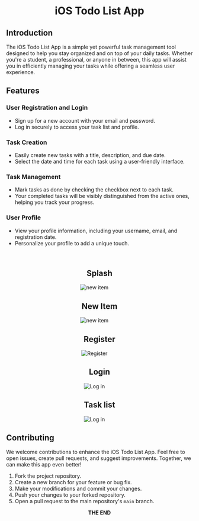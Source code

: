 <div align="center">
 
# iOS Todo List App
</div>

## Introduction

The iOS Todo List App is a simple yet powerful task management tool designed to help you stay organized and on top of your daily tasks. Whether you're a student, a professional, or anyone in between, this app will assist you in efficiently managing your tasks while offering a seamless user experience.
$~~~~~~$
## Features

### User Registration and Login

- Sign up for a new account with your email and password.
- Log in securely to access your task list and profile.

### Task Creation

- Easily create new tasks with a title, description, and due date.
- Select the date and time for each task using a user-friendly interface.

### Task Management

- Mark tasks as done by checking the checkbox next to each task.
- Your completed tasks will be visibly distinguished from the active ones, helping you track your progress.

### User Profile

- View your profile information, including your username, email, and registration date.
- Personalize your profile to add a unique touch.

$~~~~~~$

<div align="center">
 
## Splash


![new item](https://github.com/Kshitijkumar15/iosToDo/blob/Beginning/Splash.png)
$~~~~~~$

## New Item


![new item](https://github.com/Kshitijkumar15/iosToDo/blob/Beginning/new%20task.png)
$~~~~~~$

## Register


![Register](https://github.com/Kshitijkumar15/iosToDo/blob/Beginning/Register.png)
$~~~~~~$

## Login


![Log in](https://github.com/Kshitijkumar15/iosToDo/blob/Beginning/Login.png)
$~~~~~~$

## Task list


![Log in](https://github.com/Kshitijkumar15/iosToDo/blob/Beginning/Task%20list.png)
$~~~~~~$

</div>

## Contributing

We welcome contributions to enhance the iOS Todo List App. Feel free to open issues, create pull requests, and suggest improvements. Together, we can make this app even better!

1. Fork the project repository.
2. Create a new branch for your feature or bug fix.
3. Make your modifications and commit your changes.
4. Push your changes to your forked repository.
5. Open a pull request to the main repository's `main` branch.
$~~~~~~$


<div align="center">
<b>THE END</b>
</div>














